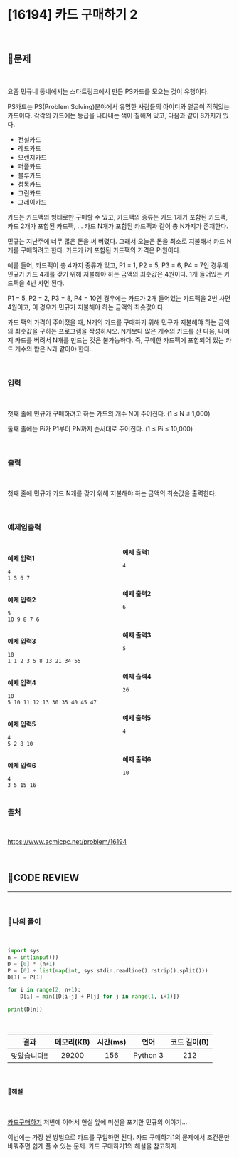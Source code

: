 # [16194] 카드 구매하기 2

<br/>

## **📝문제**

<br/>

요즘 민규네 동네에서는 스타트링크에서 만든 PS카드를 모으는 것이 유행이다.

PS카드는 PS(Problem Solving)분야에서 유명한 사람들의 아이디와 얼굴이 적혀있는 카드이다. 각각의 카드에는 등급을 나타내는 색이 칠해져 있고, 다음과 같이 8가지가 있다.

- 전설카드
- 레드카드
- 오렌지카드
- 퍼플카드
- 블루카드
- 청록카드
- 그린카드
- 그레이카드

카드는 카드팩의 형태로만 구매할 수 있고, 카드팩의 종류는 카드 1개가 포함된 카드팩, 카드 2개가 포함된 카드팩, ... 카드 N개가 포함된 카드팩과 같이 총 N가지가 존재한다.

민규는 지난주에 너무 많은 돈을 써 버렸다. 그래서 오늘은 돈을 최소로 지불해서 카드 N개를 구매하려고 한다. 카드가 i개 포함된 카드팩의 가격은 Pi원이다.

예를 들어, 카드팩이 총 4가지 종류가 있고, P1 = 1, P2 = 5, P3 = 6, P4 = 7인 경우에 민규가 카드 4개를 갖기 위해 지불해야 하는 금액의 최솟값은 4원이다. 1개 들어있는 카드팩을 4번 사면 된다.

P1 = 5, P2 = 2, P3 = 8, P4 = 10인 경우에는 카드가 2개 들어있는 카드팩을 2번 사면 4원이고, 이 경우가 민규가 지불해야 하는 금액의 최솟값이다.

카드 팩의 가격이 주어졌을 때, N개의 카드를 구매하기 위해 민규가 지불해야 하는 금액의 최솟값을 구하는 프로그램을 작성하시오. N개보다 많은 개수의 카드를 산 다음, 나머지 카드를 버려서 N개를 만드는 것은 불가능하다. 즉, 구매한 카드팩에 포함되어 있는 카드 개수의 합은 N과 같아야 한다.

<br/>

### **입력**

<br/>

첫째 줄에 민규가 구매하려고 하는 카드의 개수 N이 주어진다. (1 ≤ N ≤ 1,000)

둘째 줄에는 Pi가 P1부터 PN까지 순서대로 주어진다. (1 ≤ Pi ≤ 10,000)

<br/>

### **출력**

<br/>

첫째 줄에 민규가 카드 N개를 갖기 위해 지불해야 하는 금액의 최솟값을 출력한다.

<br/>

### **예제입출력**

<br/>

<div style="column-count:2; ">
  <div>

**예제 입력1**

```
4
1 5 6 7
```

  </div>
  <div>

**예제 출력1**

```
4
```

  </div>
</div>

<br/>

<div style="column-count:2; ">
  <div>

**예제 입력2**

```
5
10 9 8 7 6
```

  </div>
  <div>

**예제 출력2**

```
6
```

  </div>
</div>

<br/>

<div style="column-count:2; ">
  <div>

**예제 입력3**

```
10
1 1 2 3 5 8 13 21 34 55
```

  </div>
  <div>

**예제 출력3**

```
5
```

  </div>
</div>

<br/>
<div style="column-count:2; ">
  <div>

**예제 입력4**

```
10
5 10 11 12 13 30 35 40 45 47
```

  </div>
  <div>

**예제 출력4**

```
26
```

  </div>
</div>

<br/>
<div style="column-count:2; ">
  <div>

**예제 입력5**

```
4
5 2 8 10
```

  </div>
  <div>

**예제 출력5**

```
4
```

  </div>
</div>

<br/>

<div style="column-count:2; ">
  <div>

**예제 입력6**

```
4
3 5 15 16
```

  </div>
  <div>

**예제 출력6**

```
10
```

  </div>
</div>

<br/>

### **출처**

<br/>

https://www.acmicpc.net/problem/16194

<br/>

## **🧐CODE REVIEW**
***

<br/>

### **🧾나의 풀이**

<br/>

```python
import sys
n = int(input())
D = [0] * (n+1)
P = [0] + list(map(int, sys.stdin.readline().rstrip().split()))
D[1] = P[1]

for i in range(2, n+1):
    D[i] = min([D[i-j] + P[j] for j in range(1, i+1)])

print(D[n])
```

<br/>

결과	| 메모리(KB) |	시간(ms) |	언어 |	코드 길이(B)
:----:|:-----:|:-----:|:-----:|:--------:
맞았습니다!! |	29200	| 156 |	Python 3 |	212

<br/>

#### **📝해설**

<br/>

[카드구매하기](./problem/11052_카드구매하기.md) 저번에 이어서 현실 앞에 미신을 포기한 민규의 이야기...

이번에는 가장 싼 방법으로 카드를 구입하면 된다.
카드 구매하기1의 문제에서 조건문만 바꿔주면 쉽게 풀 수 있는 문제. 카드 구매하기1의 해설을 참고하자.

<br/>